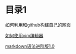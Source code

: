 # 目录1

[如何利用和github构建自己的网页](log1/make_page_by_github.md)

[如何使用vim编辑器](log1/vim_note.md)

[markdown语法进阶版1.0](log1/markdown_progress1-0.md)

